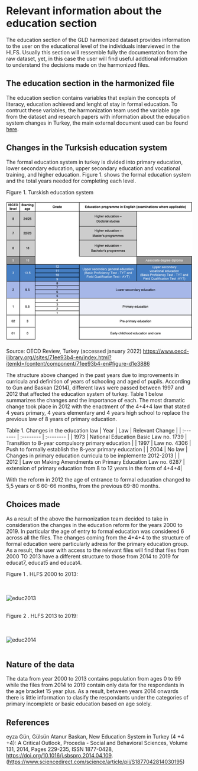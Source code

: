 
# Relevant information about the education section

The education section of the GLD harmonized dataset provides information to the user on the educational level of the individuals interviewed in the HLFS. Usually this section will ressemble fully the documentation from the raw dataset, yet, in this case the user will find useful addtional information to understand the decisions made on the harmonized files.

## The education section in the harmonized file

The education section contains variables that explain the concepts of literacy, education achieved and lenght of stay in formal education. To contruct these variables, the harmonization team used the variable age from the dataset and research papers with information about the education system changes in Turkey, the main external document used can be found [here](/Support/Country%Survey%Details/TUR/HLFS/Utilities/education_paper.pdf). 

## Changes in the Turksish education system

The formal education system in turkey is divided into primary education, lower secondary education, upper secondary education and vocational training, and  higher education. Figure 1. shows the formal education system and the total years needed for completing each level. 

Figure 1. Turskish education system
<br></br>
![image1](/Support/Country%20Survey%20Details/TUR/HLFS/Utilities/image1.png)
<br></br>
Source: OECD Review, Turkey (accessed january 2022) https://www.oecd-ilibrary.org//sites/71ee93b4-en/index.html?itemId=/content/component/71ee93b4-en#figure-d1e3886


The structure above changed in the past years due to improvements in curricula and definition of years of schooling and aged of pupils. According to Gun and Baskan (2014), different laws were passed between 1997 and 2012 that affected the education system of turkey. Table 1 below summarizes the changes and the importance of each. The most dramatic change took place in 2012 with the enactment of the 4+4+4 law that stated 4 years primary, 4 years elementary and 4 years high school to replace the previous law of 8 years of primary education.

Table 1. Changes in the education law
| Year	| Law	| Relevant Change	|
| :-------	| :--------		| :--------	 	|
| 1973	| National Education Basic Law no. 1739	| Transition to 8-year compulsory primary education	|
| 1997	| Law no. 4306	| Push to formally establish the 8-year primary education	|
| 2004	| No law	| Changes in primary education curricula to be implemente 2012-2013	|
| 2012	| Law on Making Amendments on Primary Education Law no. 6287	| extension of primary education from 8 to 12 years in the form of 4+4+4|

With the reform in 2012 the age of entrance to formal education changed to 5,5 years or 6 60-66 months, from the previous 69-80 months.


## Choices made

As a result of the above the harmonization team decided to take in consideration the changes in the education reform for the years 2000 to 2019. In particular the age of entry to formal education was considered 6 across all the files. The changes coming from the 4+4+4 to the structure of formal education were particularly adress for the primary education group. As a result, the user with access to the relevant files will find that files from 2000 TO 2013 have a different structure to those from 2014 to 2019 for educat7, educat5 and educat4.




Figure 1 . HLFS 2000 to 2013:

<br></br>
![educ2013](/Support/Country%Survey%Details/TUR/HLFS/Utilities/educ_2013.png)
<br></br>



Figure 2 . HLFS 2013 to 2019:

<br></br>
![educ2014](/Support/Country%Survey%Details/TUR/HLFS/Utilities/educ_2014.png)
<br></br>



## Nature of the data

The data from year 2000 to 2013 contains population from ages 0 to 99 while the files from 2014 to 2019 contain only data for the respondants in the age bracket 15 year plus. As a result, between years 2014 onwards there is little information to clasify the respondants under the categories of primary incomplete or basic education based on age solely. 


## References
eyza Gün, Gülsün Atanur Baskan,
New Education System in Turkey (4 +4 +4): A Critical Outlook,
Procedia - Social and Behavioral Sciences,
Volume 131,
2014,
Pages 229-235,
ISSN 1877-0428,
https://doi.org/10.1016/j.sbspro.2014.04.109.
(https://www.sciencedirect.com/science/article/pii/S1877042814030195)


